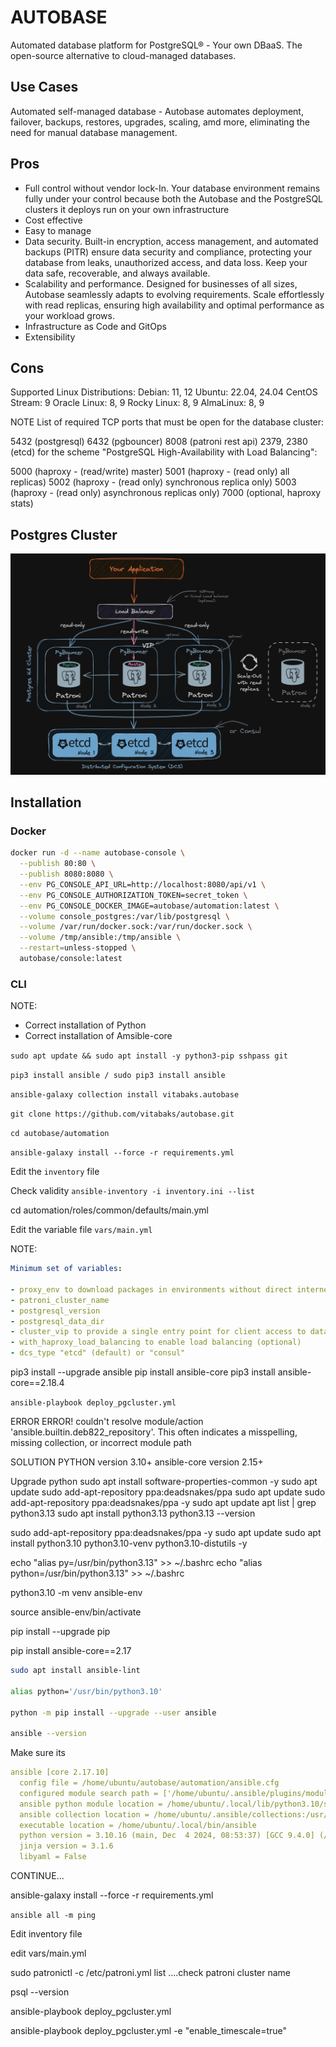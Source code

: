 # AUTOBASE
Automated database platform for PostgreSQL® - Your own DBaaS. The open-source alternative to cloud-managed databases.


## Use Cases
Automated self-managed database - Autobase automates deployment, failover, backups, restores, upgrades, scaling, amd more, eliminating the need for manual database management.

## Pros
- Full control without vendor lock-In. Your database environment remains fully under your control because both the Autobase and the PostgreSQL clusters it deploys run on your own infrastructure
- Cost effective
- Easy to manage
- Data security. Built-in encryption, access management, and automated backups (PITR) ensure data security and compliance, protecting your database from leaks, unauthorized access, and data loss. Keep your data safe, recoverable, and always available.
- Scalability and performance. Designed for businesses of all sizes, Autobase seamlessly adapts to evolving requirements. Scale effortlessly with read replicas, ensuring high availability and optimal performance as your workload grows.
- Infrastructure as Code and GitOps
- Extensibility

## Cons
Supported Linux Distributions:
Debian: 11, 12
Ubuntu: 22.04, 24.04
CentOS Stream: 9
Oracle Linux: 8, 9
Rocky Linux: 8, 9
AlmaLinux: 8, 9

NOTE
List of required TCP ports that must be open for the database cluster:

5432 (postgresql)
6432 (pgbouncer)
8008 (patroni rest api)
2379, 2380 (etcd)
for the scheme "PostgreSQL High-Availability with Load Balancing":

5000 (haproxy - (read/write) master)
5001 (haproxy - (read only) all replicas)
5002 (haproxy - (read only) synchronous replica only)
5003 (haproxy - (read only) asynchronous replicas only)
7000 (optional, haproxy stats)

## Postgres Cluster
![cluster](pg_cluster_scheme.dark_mode.png)

## Installation

### Docker

```sh
docker run -d --name autobase-console \
  --publish 80:80 \
  --publish 8080:8080 \
  --env PG_CONSOLE_API_URL=http://localhost:8080/api/v1 \
  --env PG_CONSOLE_AUTHORIZATION_TOKEN=secret_token \
  --env PG_CONSOLE_DOCKER_IMAGE=autobase/automation:latest \
  --volume console_postgres:/var/lib/postgresql \
  --volume /var/run/docker.sock:/var/run/docker.sock \
  --volume /tmp/ansible:/tmp/ansible \
  --restart=unless-stopped \
  autobase/console:latest
```

### CLI

NOTE:
 - Correct installation of Python
 - Correct installation of Amsible-core

`sudo apt update && sudo apt install -y python3-pip sshpass git`

`pip3 install ansible / sudo pip3 install ansible`

`ansible-galaxy collection install vitabaks.autobase`

`git clone https://github.com/vitabaks/autobase.git`

`cd autobase/automation`

`ansible-galaxy install --force -r requirements.yml`

Edit the `inventory` file

Check validity  `ansible-inventory -i inventory.ini --list`

cd automation/roles/common/defaults/main.yml

Edit the variable file `vars/main.yml`

NOTE:

```yaml
Minimum set of variables:

- proxy_env to download packages in environments without direct internet access (optional)
- patroni_cluster_name
- postgresql_version
- postgresql_data_dir
- cluster_vip to provide a single entry point for client access to databases in the cluster (optional)
- with_haproxy_load_balancing to enable load balancing (optional)
- dcs_type "etcd" (default) or "consul"

```


pip3 install --upgrade ansible
pip install ansible-core
pip3 install ansible-core==2.18.4

`ansible-playbook deploy_pgcluster.yml`

ERROR
ERROR! couldn't resolve module/action 'ansible.builtin.deb822_repository'. This often indicates a misspelling, missing collection, or incorrect module path

SOLUTION
PYTHON version 3.10+
ansible-core version 2.15+

Upgrade python
sudo apt install software-properties-common -y
sudo apt update
sudo add-apt-repository ppa:deadsnakes/ppa
sudo apt update
sudo add-apt-repository ppa:deadsnakes/ppa -y
sudo apt update
apt list | grep python3.13
sudo apt install python3.13
python3.13 --version

sudo add-apt-repository ppa:deadsnakes/ppa -y
sudo apt update
sudo apt install python3.10 python3.10-venv python3.10-distutils -y


echo "alias py=/usr/bin/python3.13" >> ~/.bashrc
echo "alias python=/usr/bin/python3.13" >> ~/.bashrc


python3.10 -m venv ansible-env

source ansible-env/bin/activate

pip install --upgrade pip

pip install ansible-core==2.17


```sh
sudo apt install ansible-lint 

alias python='/usr/bin/python3.10'

python -m pip install --upgrade --user ansible

ansible --version
```


Make sure its

```yaml
ansible [core 2.17.10]
  config file = /home/ubuntu/autobase/automation/ansible.cfg
  configured module search path = ['/home/ubuntu/.ansible/plugins/modules', '/usr/share/ansible/plugins/modules']
  ansible python module location = /home/ubuntu/.local/lib/python3.10/site-packages/ansible
  ansible collection location = /home/ubuntu/.ansible/collections:/usr/share/ansible/collections
  executable location = /home/ubuntu/.local/bin/ansible
  python version = 3.10.16 (main, Dec  4 2024, 08:53:37) [GCC 9.4.0] (/usr/bin/python3.10)
  jinja version = 3.1.6
  libyaml = False
```

CONTINUE...

ansible-galaxy install --force -r requirements.yml

`ansible all -m ping`

Edit inventory file

edit vars/main.yml

sudo patronictl -c /etc/patroni.yml list ....check patroni cluster name

psql --version

ansible-playbook deploy_pgcluster.yml

ansible-playbook deploy_pgcluster.yml -e "enable_timescale=true"



